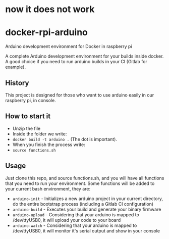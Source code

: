 # now it does not work

# docker-rpi-arduino

Arduino development environment for Docker in raspberry pi

A complete Arduino development environment for your builds inside docker. A good choice if you need to run arduino builds in your CI (Gitlab for example).

## History
This project is designed for those who want to use arduino easily in our raspberry pi, in console.

## How to start it

- Unzip the file
- Inside the folder we write:
- `docker build -t arduino .` (The dot is important).
- When you finish the process write:
- `source functions.sh`

## Usage

Just clone this repo, and source functions.sh, and you will have all functions that you need to run your environment. Some functions will be added to your current bash environment, they are:

- `arduino-init` - Initializes a new arduino project in your current directory, do the entire bootstrap process (including a Gitlab CI configuration)
- `arduino-build` - Executes your build and generate your binary firmware
- `arduino-upload` - Considering that your arduino is mapped to /dev/ttyUSB0, it will upload your code to your board
- `arduino-watch` - Considering that your arduino is mapped to /dev/ttyUSB0, it will monitor it's serial output and show in your console
